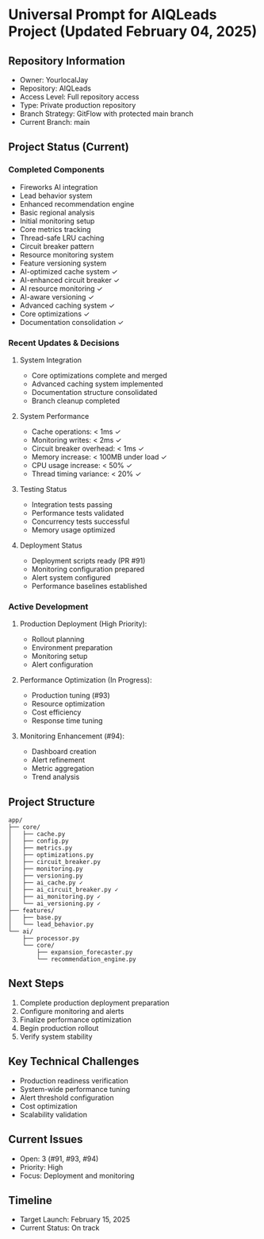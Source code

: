 # Universal Prompt for AIQLeads Project (Updated February 04, 2025)

## Repository Information
- Owner: YourlocalJay
- Repository: AIQLeads
- Access Level: Full repository access
- Type: Private production repository
- Branch Strategy: GitFlow with protected main branch
- Current Branch: main

## Project Status (Current)

### Completed Components
- Fireworks AI integration
- Lead behavior system
- Enhanced recommendation engine
- Basic regional analysis
- Initial monitoring setup
- Core metrics tracking
- Thread-safe LRU caching
- Circuit breaker pattern
- Resource monitoring system
- Feature versioning system
- AI-optimized cache system ✓
- AI-enhanced circuit breaker ✓
- AI resource monitoring ✓
- AI-aware versioning ✓
- Advanced caching system ✓
- Core optimizations ✓
- Documentation consolidation ✓

### Recent Updates & Decisions
1. System Integration
   - Core optimizations complete and merged
   - Advanced caching system implemented
   - Documentation structure consolidated
   - Branch cleanup completed

2. System Performance
   - Cache operations: < 1ms ✓
   - Monitoring writes: < 2ms ✓
   - Circuit breaker overhead: < 1ms ✓
   - Memory increase: < 100MB under load ✓
   - CPU usage increase: < 50% ✓
   - Thread timing variance: < 20% ✓

3. Testing Status
   - Integration tests passing
   - Performance tests validated
   - Concurrency tests successful
   - Memory usage optimized

4. Deployment Status
   - Deployment scripts ready (PR #91)
   - Monitoring configuration prepared
   - Alert system configured
   - Performance baselines established

### Active Development
1. Production Deployment (High Priority):
   - Rollout planning
   - Environment preparation
   - Monitoring setup
   - Alert configuration

2. Performance Optimization (In Progress):
   - Production tuning (#93)
   - Resource optimization
   - Cost efficiency
   - Response time tuning

3. Monitoring Enhancement (#94):
   - Dashboard creation
   - Alert refinement
   - Metric aggregation
   - Trend analysis

## Project Structure
```
app/
├── core/
│   ├── cache.py
│   ├── config.py
│   ├── metrics.py
│   ├── optimizations.py
│   ├── circuit_breaker.py
│   ├── monitoring.py
│   ├── versioning.py
│   ├── ai_cache.py ✓
│   ├── ai_circuit_breaker.py ✓
│   ├── ai_monitoring.py ✓
│   └── ai_versioning.py ✓
├── features/
│   ├── base.py
│   └── lead_behavior.py
└── ai/
    ├── processor.py
    └── core/
        ├── expansion_forecaster.py
        └── recommendation_engine.py
```

## Next Steps
1. Complete production deployment preparation
2. Configure monitoring and alerts
3. Finalize performance optimization
4. Begin production rollout
5. Verify system stability

## Key Technical Challenges
- Production readiness verification
- System-wide performance tuning
- Alert threshold configuration
- Cost optimization
- Scalability validation

## Current Issues
- Open: 3 (#91, #93, #94)
- Priority: High
- Focus: Deployment and monitoring

## Timeline
- Target Launch: February 15, 2025
- Current Status: On track